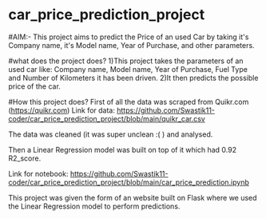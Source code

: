 # car_price_prediction_project
#AIM:-
This project aims to predict the Price of an used Car by taking it's Company name, it's Model name, Year of Purchase, and other parameters.

#what does the project does?
1)This project takes the parameters of an used car like: Company name, Model name, Year of Purchase, Fuel Type and Number of Kilometers it has been driven. 2)It then predicts the possible price of the car.

#How this project does?
First of all the data was scraped from Quikr.com (https://quikr.com) Link for data: https://github.com/Swastik11-coder/car_price_prediction_project/blob/main/quikr_car.csv

The data was cleaned (it was super unclean :( ) and analysed.

Then a Linear Regression model was built on top of it which had 0.92 R2_score.

Link for notebook: https://github.com/Swastik11-coder/car_price_prediction_project/blob/main/car_price_prediction.ipynb

This project was given the form of an website built on Flask where we used the Linear Regression model to perform predictions.
